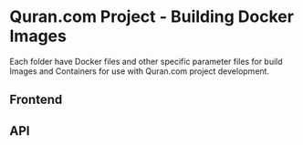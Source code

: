 Quran.com Project - Building Docker Images
==========================================

Each folder have Docker files and other specific parameter files for build Images and Containers for use with Quran.com project development.

## Frontend

## API
